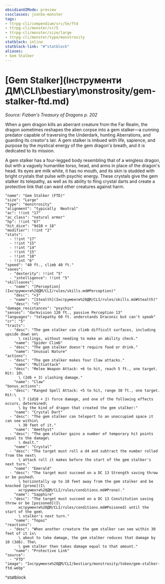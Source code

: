 ```yaml
---
obsidianUIMode: preview
cssclasses: json5e-monster
tags:
- ttrpg-cli/compendium/src/5e/ftd
- ttrpg-cli/monster/cr/5
- ttrpg-cli/monster/size/large
- ttrpg-cli/monster/type/monstrosity
statblock: inline
statblock-link: "#^statblock"
aliases:
- Gem Stalker
---
```

# [Gem Stalker](Інструменти ДМ\CLI\bestiary\monstrosity/gem-stalker-ftd.md)
*Source: Fizban's Treasury of Dragons p. 202*  

When a gem dragon kills an aberrant creature from the Far Realm, the dragon sometimes reshapes the alien corpse into a gem stalker—a cunning predator capable of traversing the Underdark, hunting Aberrations, and guarding its creator's lair. A gem stalker is imbued with life, sapience, and purpose by the mystical energy of the gem dragon's breath, and it is dedicated to its mission.

A gem stalker has a four-legged body resembling that of a wingless dragon, but with a vaguely humanlike torso, head, and arms in place of the dragon's head. Its eyes are milk white, it has no mouth, and its skin is studded with bright crystals that pulse with psychic energy. These crystals give the gem stalker its telepathy, as well as its ability to fling crystal darts and create a protective link that can ward other creatures against harm.

```statblock
"name": "Gem Stalker (FTD)"
"size": "Large"
"type": "monstrosity"
"alignment": "typically  Neutral"
"ac": !!int "17"
"ac_class": "natural armor"
"hp": !!int "67"
"hit_dice": "9d10 + 18"
"modifier": !!int "2"
"stats":
  - !!int "17"
  - !!int "15"
  - !!int "14"
  - !!int "15"
  - !!int "10"
  - !!int "6"
"speed": "40 ft., climb 40 ft."
"saves":
  - "dexterity": !!int "5"
  - "intelligence": !!int "5"
"skillsaves":
  - "name": "[Perception](Інструменти%20ДМ/CLI/rules/skills.md#Perception)"
    "desc": "+3"
  - "name": "[Stealth](Інструменти%20ДМ/CLI/rules/skills.md#Stealth)"
    "desc": "+5"
"damage_resistances": "psychic"
"senses": "darkvision 120 ft., passive Perception 13"
"languages": "telepathy 60 ft. understands Draconic but can't speak"
"cr": "5"
"traits":
  - "desc": "The gem stalker can climb difficult surfaces, including upside down on\
      \ ceilings, without needing to make an ability check."
    "name": "Spider Climb"
  - "desc": "The gem stalker doesn't require food or drink."
    "name": "Unusual Nature"
"actions":
  - "desc": "The gem stalker makes four Claw attacks."
    "name": "Multiattack"
  - "desc": "Melee Weapon Attack: +6 to hit, reach 5 ft., one target. Hit: 10\
      \ (2d6 + 3) slashing damage."
    "name": "Claw"
"bonus_actions":
  - "desc": "Ranged Spell Attack: +5 to hit, range 30 ft., one target. Hit:\
      \ 7 (1d10 + 2) force damage, and one of the following effects occurs, determined\
      \ by the kind of dragon that created the gem stalker:"
    "name": "Crystal Dart"
  - "desc": "The gem stalker can teleport to an unoccupied space it can see within\
      \ 30 feet of it."
    "name": "Amethyst"
  - "desc": "The gem stalker gains a number of temporary hit points equal to the damage\
      \ dealt."
    "name": "Crystal"
  - "desc": "The target must roll a d4 and subtract the number rolled from the next\
      \ attack roll it makes before the start of the gem stalker's next turn."
    "name": "Emerald"
  - "desc": "The target must succeed on a DC 13 Strength saving throw or be pushed\
      \ horizontally up to 10 feet away from the gem stalker and be knocked [prone](І\
      нструменти%20ДМ/CLI/rules/conditions.md#Prone)."
    "name": "Sapphire"
  - "desc": "The target must succeed on a DC 13 Constitution saving throw or be [poisoned](І\
      нструменти%20ДМ/CLI/rules/conditions.md#Poisoned) until the start of the gem\
      \ stalker's next turn."
    "name": "Topaz"
"reactions":
  - "desc": "When another creature the gem stalker can see within 30 feet of it is\
      \ about to take damage, the gem stalker reduces that damage by 10 (3d6). The\
      \ gem stalker then takes damage equal to that amount."
    "name": "Protective Link"
"source":
  - "FTD"
"image": "Інструменти%20ДМ/CLI/bestiary/monstrosity/token/gem-stalker-ftd.webp"
```
^statblock